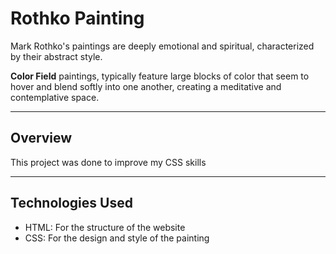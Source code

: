 # Rothko Painting
Mark Rothko's paintings are deeply emotional and spiritual, characterized by their abstract style.

**Color Field** paintings, typically feature large blocks of color that seem to hover and blend softly into one another, creating a meditative and contemplative space.

------

## Overview
This project was done to improve my CSS skills

----

## Technologies Used

- HTML: For the structure of the website
- CSS: For the design and style of the painting

